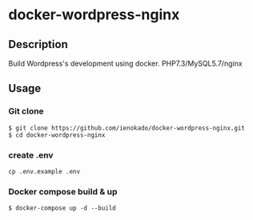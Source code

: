 # docker-wordpress-nginx
## Description
Build Wordpress's development using docker. PHP7.3/MySQL5.7/nginx

## Usage
### Git clone
```
$ git clone https://github.com/ienokado/docker-wordpress-nginx.git
$ cd docker-wordpress-nginx
```

### create .env
```
cp .env.example .env
```

### Docker compose build & up
```
$ docker-compose up -d --build
```
